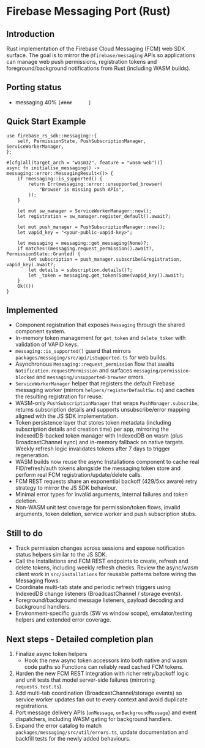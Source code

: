 # Firebase Messaging Port (Rust)

## Introduction

Rust implementation of the Firebase Cloud Messaging (FCM) web SDK surface. The goal is to mirror the `@firebase/messaging` APIs so applications can manage web push permissions, registration tokens and foreground/background notifications from Rust (including WASM builds).

## Porting status

- messaging 40% `[####      ]`

## Quick Start Example

```rust,no_run
use firebase_rs_sdk::messaging::{
    self, PermissionState, PushSubscriptionManager, ServiceWorkerManager,
};

#[cfg(all(target_arch = "wasm32", feature = "wasm-web"))]
async fn initialise_messaging() -> messaging::error::MessagingResult<()> {
    if !messaging::is_supported() {
        return Err(messaging::error::unsupported_browser(
            "Browser is missing push APIs",
        ));
    }

    let mut sw_manager = ServiceWorkerManager::new();
    let registration = sw_manager.register_default().await?;

    let mut push_manager = PushSubscriptionManager::new();
    let vapid_key = "<your-public-vapid-key>";

    let messaging = messaging::get_messaging(None)?;
    if matches!(messaging.request_permission().await?, PermissionState::Granted) {
        let subscription = push_manager.subscribe(&registration, vapid_key).await?;
        let details = subscription.details()?;
        let _token = messaging.get_token(Some(vapid_key)).await?;
    }
    Ok(())
}
```

## Implemented

- Component registration that exposes `Messaging` through the shared component system.
- In-memory token management for `get_token` and `delete_token` with validation of VAPID keys.
- `messaging::is_supported()` guard that mirrors `packages/messaging/src/api/isSupported.ts` for web builds.
- Asynchronous `Messaging::request_permission` flow that awaits `Notification.requestPermission` and surfaces
  `messaging/permission-blocked` and `messaging/unsupported-browser` errors.
- `ServiceWorkerManager` helper that registers the default Firebase messaging worker (mirrors
  `helpers/registerDefaultSw.ts`) and caches the resulting registration for reuse.
- WASM-only `PushSubscriptionManager` that wraps `PushManager.subscribe`, returns subscription details and supports
  unsubscribe/error mapping aligned with the JS SDK implementation.
- Token persistence layer that stores token metadata (including subscription details and creation time) per app,
  mirroring the IndexedDB-backed token manager with IndexedDB on wasm (plus BroadcastChannel sync) and in-memory
  fallback on native targets. Weekly refresh logic invalidates tokens after 7 days to trigger regeneration.
- WASM builds now reuse the async Installations component to cache real FID/refresh/auth tokens alongside the
  messaging token store and perform real FCM registration/update/delete calls.
- FCM REST requests share an exponential backoff (429/5xx aware) retry strategy to mirror the JS SDK behaviour.
- Minimal error types for invalid arguments, internal failures and token deletion.
- Non-WASM unit test coverage for permission/token flows, invalid arguments, token deletion, service worker and push
  subscription stubs.

## Still to do

- Track permission changes across sessions and expose notification status helpers similar to the JS SDK.
- Call the Installations and FCM REST endpoints to create, refresh and delete tokens, including weekly refresh checks. Review the async/wasm client work in `src/installations` for reusable patterns before wiring the Messaging flows.
- Coordinate multi-tab state and periodic refresh triggers using IndexedDB change listeners (BroadcastChannel / storage events).
- Foreground/background message listeners, payload decoding and background handlers.
- Environment-specific guards (SW vs window scope), emulator/testing helpers and extended error coverage.

## Next steps - Detailed completion plan

1. Finalize async token helpers
   - Hook the new async token accessors into both native and wasm code paths so Functions can reliably read cached FCM tokens.
2. Harden the new FCM REST integration with richer retry/backoff logic and unit tests that model server-side failures (mirroring `requests.test.ts`).
3. Add multi-tab coordination (BroadcastChannel/storage events) so service worker updates fan out to every context and avoid duplicate registrations.
4. Port message delivery APIs (`onMessage`, `onBackgroundMessage`) and event dispatchers, including WASM gating for background handlers.
5. Expand the error catalog to match `packages/messaging/src/util/errors.ts`, update documentation and backfill tests for the newly added behaviours.
